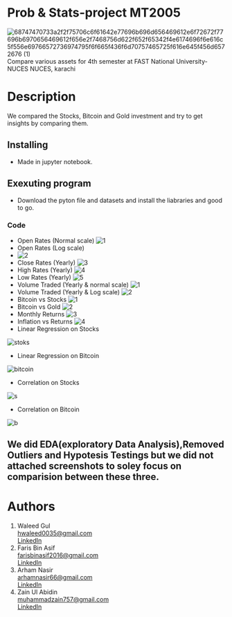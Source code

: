 # Prob & Stats-project MT2005
![68747470733a2f2f75706c6f61642e77696b696d656469612e6f72672f77696b6970656469612f656e2f7468756d622f652f65342f4e6174696f6e616c5f556e69766572736974795f6f665f436f6d70757465725f616e645f456d6572676 (1)](https://user-images.githubusercontent.com/84980384/142883094-f0749c11-8373-4c7a-9e07-b94648ab14b5.png)\
                Compare various assets for 4th semester at FAST National University-NUCES NUCES, karachi
#
# Description
We compared the Stocks, Bitcoin and Gold investment and try to get insights by comparing them.  
## Installing ##
* Made in jupyter notebook.
## Exexuting program ##
* Download the pyton file and datasets and install the liabraries and good to go.
### Code ###
* Open Rates (Normal scale)
![1](https://user-images.githubusercontent.com/84980384/185658972-37103f0e-bd6e-4d48-92ca-ef37dc957bc1.png)
* Open Rates (Log scale) 
* ![2](https://user-images.githubusercontent.com/84980384/185659006-284d2042-4e18-43ca-ae9d-0db11ce14b38.png)
* Close Rates (Yearly) 
![3](https://user-images.githubusercontent.com/84980384/185659364-8a136d01-ec89-4063-a0d1-30cf1dffb861.png)
* High Rates (Yearly) 
![4](https://user-images.githubusercontent.com/84980384/185659373-c86d45ef-02df-492f-9282-5373a0a3657c.png)
* Low Rates (Yearly) 
![5](https://user-images.githubusercontent.com/84980384/185659389-57530c81-0bfd-4322-9e7b-2737b5345ca2.png)
* Volume Traded (Yearly & normal scale) 
![1](https://user-images.githubusercontent.com/84980384/185659667-de281994-ca3f-429c-84af-1e2a482289ee.png)
* Volume Traded (Yearly & Log scale)
![2](https://user-images.githubusercontent.com/84980384/185659678-64293f98-8e24-45d2-9fc5-9d0483739821.png)
* Bitcoin vs Stocks
![1](https://user-images.githubusercontent.com/84980384/185660129-87834183-c0b3-4252-b93d-93cfdf24c1c4.png)
* Bitcoin vs Gold
![2](https://user-images.githubusercontent.com/84980384/185660139-5188d9f5-98a5-4aab-b83e-6bd37f85498c.png)
* Monthly Returns
![3](https://user-images.githubusercontent.com/84980384/185660156-c51cb78e-5440-4aee-b79d-9dbca2e4d7f4.png)
* Inflation vs Returns
![4](https://user-images.githubusercontent.com/84980384/185660161-cee0ac0e-206a-4275-9c64-533a16143126.png)
* Linear Regression on Stocks

![stoks](https://user-images.githubusercontent.com/84980384/185660653-b254c39e-4c35-408c-8d40-e2fbaf096dd1.png)
* Linear Regression on Bitcoin

![bitcoin](https://user-images.githubusercontent.com/84980384/185660673-822ca593-1f7e-472d-ab22-80055e6cf6c5.png)
* Correlation on Stocks

![s](https://user-images.githubusercontent.com/84980384/185661462-ba65109c-5f36-4051-9de9-d3c0e4ca8287.png)

* Correlation on Bitcoin

![b](https://user-images.githubusercontent.com/84980384/185661467-aa14006b-f5ac-48bc-bf91-6cddadb6677a.png)

## We did EDA(exploratory Data Analysis),Removed Outliers and Hypotesis Testings but we did not attached screenshots to soley focus on comparision between these three. 

# Authors
1. ​Waleed Gul<br> 
 ​hwaleed0035@gmail.com<br> 
 ​[​LinkedIn​](https://www.linkedin.com/in/waleedgul92/)
2. Faris Bin Asif\
   farisbinasif2016@gmail.com\
   [​LinkedIn​](https://www.linkedin.com/in/faris-asif-523396199//)
3. Arham Nasir\
   arhamnasir66@gmail.com\
   [​LinkedIn​](https://www.linkedin.com/in/arham-nasir-365137217//)
4. Zain Ul Abidin\
   muhammadzain757@gmail.com\
   [​LinkedIn​](https://www.linkedin.com/in/muhammad-zain-ul-abiddin-83194a201//)
   

